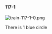 #### 117-1
![train-117-1-0.png](https://github.com/lil-lab/nlvr/raw/master/nlvr/train/images/11/train-117-1-0.png "train-117-1-0.png")

There is 1 blue circle